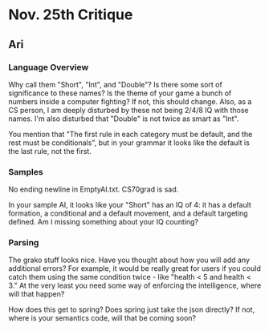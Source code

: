 # Nov. 25th Critique
## Ari

### Language Overview
Why call them "Short", "Int", and "Double"? Is there some sort of significance to these names? Is the theme of your game a bunch of numbers inside a computer fighting? If not, this should change. Also, as a CS person, I am deeply disturbed by these not being 2/4/8 IQ with those names. I'm also disturbed that "Double" is not twice as smart as "Int".

You mention that "The first rule in each category must be default, and the rest must be conditionals", but in your grammar it looks like the default is the last rule, not the first.

### Samples
No ending newline in EmptyAI.txt. CS70grad is sad.

In your sample AI, it looks like your "Short" has an IQ of 4: it has a default formation, a conditional and a default movement, and a default targeting defined. Am I missing something about your IQ counting?

### Parsing
The grako stuff looks nice. Have you thought about how you will add any additional errors? For example, it would be really great for users if you could catch them using the same condition twice - like "health < 5 and health < 3." At the very least you need some way of enforcing the intelligence, where will that happen?

How does this get to spring? Does spring just take the json directly? If not, where is your semantics code, will that be coming soon?